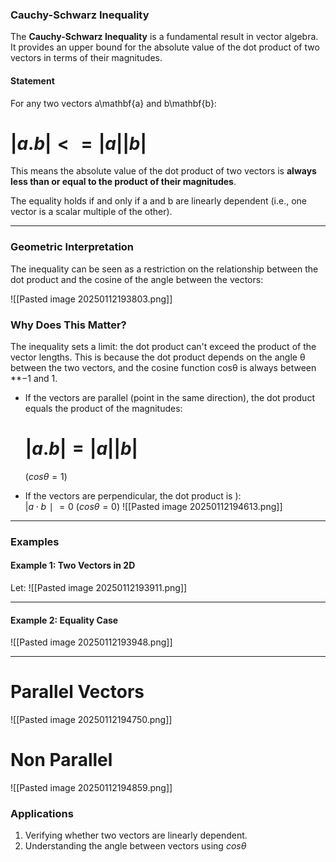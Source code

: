 ### **Cauchy-Schwarz Inequality**

The **Cauchy-Schwarz Inequality** is a fundamental result in vector algebra. It provides an upper bound for the absolute value of the dot product of two vectors in terms of their magnitudes.

#### **Statement**

For any two vectors a\mathbf{a} and b\mathbf{b}:

# $|a . b| <= |a||b|$

This means the absolute value of the dot product of two vectors is **always less than or equal to the product of their magnitudes**.

The equality holds if and only if a and b are linearly dependent (i.e., one vector is a scalar multiple of the other).

---

### **Geometric Interpretation**

The inequality can be seen as a restriction on the relationship between the dot product and the cosine of the angle between the vectors:

![[Pasted image 20250112193803.png]]
### **Why Does This Matter?**

The inequality sets a limit: the dot product can't exceed the product of the vector lengths. This is because the dot product depends on the angle θ between the two vectors, and the cosine function cos⁡θ is always between **−1 and 1.

- If the vectors are parallel (point in the same direction), the dot product equals the product of the magnitudes:  
    # $|a.b| = |a||b|$
	$(cos θ = 1)$    

- If the vectors are perpendicular, the dot product is ):  
    $|a⋅b∣= 0$
    $(cos⁡θ=0)$
![[Pasted image 20250112194613.png]]


---

### **Examples**

#### **Example 1: Two Vectors in 2D**

Let:
![[Pasted image 20250112193911.png]]

---

#### **Example 2: Equality Case**
![[Pasted image 20250112193948.png]]

---
# Parallel Vectors
![[Pasted image 20250112194750.png]]

# Non Parallel 
![[Pasted image 20250112194859.png]]


### **Applications**

1. Verifying whether two vectors are linearly dependent.
2. Understanding the angle between vectors using $cos⁡θ$

